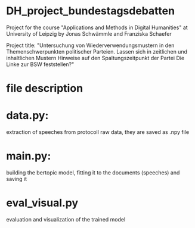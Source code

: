 # DH_project_bundestagsdebatten
Project for the course "Applications and Methods in Digital Humanities" at University of Leipzig by Jonas Schwämmle and Franziska Schaefer

Project title: 
"Untersuchung von Wiederverwendungsmustern in den Themenschwerpunkten politischer
Parteien.
Lassen sich in zeitlichen und inhaltlichen Mustern Hinweise auf den Spaltungszeitpunkt der
Partei Die Linke zur BSW feststellen?"

# file description

# data.py: 
extraction of speeches from protocoll raw data, they are saved as .npy file

# main.py: 
building the bertopic model, fitting it to the documents (speeches) and saving it 

# eval_visual.py
evaluation and visualization of the trained model

